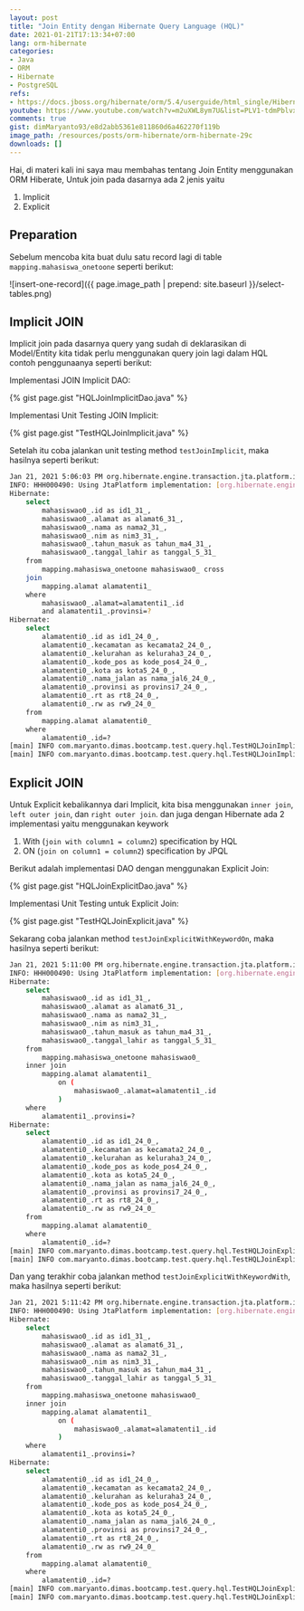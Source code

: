 ```yaml
---
layout: post
title: "Join Entity dengan Hibernate Query Language (HQL)"
date: 2021-01-21T17:13:34+07:00
lang: orm-hibernate
categories:
- Java
- ORM
- Hibernate
- PostgreSQL
refs: 
- https://docs.jboss.org/hibernate/orm/5.4/userguide/html_single/Hibernate_User_Guide.html#hql
youtube: https://www.youtube.com/watch?v=m2uXWL8ym7U&list=PLV1-tdmPblvxHxNh867D1JR4u52LgzeIr&index=38
comments: true
gist: dimMaryanto93/e8d2abb5361e811860d6a462270f119b
image_path: /resources/posts/orm-hibernate/orm-hibernate-29c
downloads: []
---
```


Hai, di materi kali ini saya mau membahas tentang Join Entity menggunakan ORM Hiberate, Untuk join pada dasarnya ada 2 jenis yaitu 

1. Implicit 
2. Explicit

## Preparation

Sebelum mencoba kita buat dulu satu record lagi di table `mapping.mahasiswa_onetoone` seperti berikut:

![insert-one-record]({{ page.image_path | prepend: site.baseurl }}/select-tables.png)

## Implicit JOIN

Implicit join pada dasarnya query yang sudah di deklarasikan di Model/Entity kita tidak perlu menggunakan query join lagi dalam HQL contoh penggunaanya seperti berikut:

Implementasi JOIN Implicit DAO:

{% gist page.gist "HQLJoinImplicitDao.java" %}

Implementasi Unit Testing JOIN Implicit:

{% gist page.gist "TestHQLJoinImplicit.java" %}

Setelah itu coba jalankan unit testing method `testJoinImplicit`, maka hasilnya seperti berikut:

```bash
Jan 21, 2021 5:06:03 PM org.hibernate.engine.transaction.jta.platform.internal.JtaPlatformInitiator initiateService
INFO: HHH000490: Using JtaPlatform implementation: [org.hibernate.engine.transaction.jta.platform.internal.NoJtaPlatform]
Hibernate: 
    select
        mahasiswao0_.id as id1_31_,
        mahasiswao0_.alamat as alamat6_31_,
        mahasiswao0_.nama as nama2_31_,
        mahasiswao0_.nim as nim3_31_,
        mahasiswao0_.tahun_masuk as tahun_ma4_31_,
        mahasiswao0_.tanggal_lahir as tanggal_5_31_ 
    from
        mapping.mahasiswa_onetoone mahasiswao0_ cross 
    join
        mapping.alamat alamatenti1_ 
    where
        mahasiswao0_.alamat=alamatenti1_.id 
        and alamatenti1_.provinsi=?
Hibernate: 
    select
        alamatenti0_.id as id1_24_0_,
        alamatenti0_.kecamatan as kecamata2_24_0_,
        alamatenti0_.kelurahan as keluraha3_24_0_,
        alamatenti0_.kode_pos as kode_pos4_24_0_,
        alamatenti0_.kota as kota5_24_0_,
        alamatenti0_.nama_jalan as nama_jal6_24_0_,
        alamatenti0_.provinsi as provinsi7_24_0_,
        alamatenti0_.rt as rt8_24_0_,
        alamatenti0_.rw as rw9_24_0_ 
    from
        mapping.alamat alamatenti0_ 
    where
        alamatenti0_.id=?
[main] INFO com.maryanto.dimas.bootcamp.test.query.hql.TestHQLJoinImplicit - data: [MahasiswaOneToOneEntity(id=58c440a0-ccb1-4bba-8ff4-b55295f8dd86, nim=10511148, nama=Dimas Maryanto, tanggalLahir=1993-03-01, tahunMasuk=2011, alamat=AlamatEntity(id=7521f263-8d5e-4a4f-81e7-4926ab321a2a, provinsi=Jawa Barat, kota=Kab. Bandung, kelurahan=Cileunyi, kecamatan=Cinunuk, rw=18, rt=6, kodePos=40526, namaJalan=Jl Bukit indah))]
[main] INFO com.maryanto.dimas.bootcamp.test.query.hql.TestHQLJoinImplicit - destroy hibernate session!
```

## Explicit JOIN

Untuk Explicit kebalikannya dari Implicit, kita bisa menggunakan `inner join`, `left outer join`, dan `right outer join`. dan juga dengan Hibernate ada 2 implementasi yaitu menggunakan keywork

1. With (`join with column1 = column2`) specification by HQL
2. ON (`join on column1 = column2`) specification by JPQL

Berikut adalah implementasi DAO dengan menggunakan Explicit Join:

{% gist page.gist "HQLJoinExplicitDao.java" %}

Implementasi Unit Testing untuk Explicit Join: 

{% gist page.gist "TestHQLJoinExplicit.java" %}

Sekarang coba jalankan method `testJoinExplicitWithKeywordOn`, maka hasilnya seperti berikut:

```bash
Jan 21, 2021 5:11:00 PM org.hibernate.engine.transaction.jta.platform.internal.JtaPlatformInitiator initiateService
INFO: HHH000490: Using JtaPlatform implementation: [org.hibernate.engine.transaction.jta.platform.internal.NoJtaPlatform]
Hibernate: 
    select
        mahasiswao0_.id as id1_31_,
        mahasiswao0_.alamat as alamat6_31_,
        mahasiswao0_.nama as nama2_31_,
        mahasiswao0_.nim as nim3_31_,
        mahasiswao0_.tahun_masuk as tahun_ma4_31_,
        mahasiswao0_.tanggal_lahir as tanggal_5_31_ 
    from
        mapping.mahasiswa_onetoone mahasiswao0_ 
    inner join
        mapping.alamat alamatenti1_ 
            on (
                mahasiswao0_.alamat=alamatenti1_.id
            ) 
    where
        alamatenti1_.provinsi=?
Hibernate: 
    select
        alamatenti0_.id as id1_24_0_,
        alamatenti0_.kecamatan as kecamata2_24_0_,
        alamatenti0_.kelurahan as keluraha3_24_0_,
        alamatenti0_.kode_pos as kode_pos4_24_0_,
        alamatenti0_.kota as kota5_24_0_,
        alamatenti0_.nama_jalan as nama_jal6_24_0_,
        alamatenti0_.provinsi as provinsi7_24_0_,
        alamatenti0_.rt as rt8_24_0_,
        alamatenti0_.rw as rw9_24_0_ 
    from
        mapping.alamat alamatenti0_ 
    where
        alamatenti0_.id=?
[main] INFO com.maryanto.dimas.bootcamp.test.query.hql.TestHQLJoinExplicit - data: [MahasiswaOneToOneEntity(id=58c440a0-ccb1-4bba-8ff4-b55295f8dd86, nim=10511148, nama=Dimas Maryanto, tanggalLahir=1993-03-01, tahunMasuk=2011, alamat=AlamatEntity(id=7521f263-8d5e-4a4f-81e7-4926ab321a2a, provinsi=Jawa Barat, kota=Kab. Bandung, kelurahan=Cileunyi, kecamatan=Cinunuk, rw=18, rt=6, kodePos=40526, namaJalan=Jl Bukit indah))]
[main] INFO com.maryanto.dimas.bootcamp.test.query.hql.TestHQLJoinExplicit - destroy hibernate session!
```

Dan yang terakhir coba jalankan method `testJoinExplicitWithKeywordWith`, maka hasilnya seperti berikut:

```bash
Jan 21, 2021 5:11:42 PM org.hibernate.engine.transaction.jta.platform.internal.JtaPlatformInitiator initiateService
INFO: HHH000490: Using JtaPlatform implementation: [org.hibernate.engine.transaction.jta.platform.internal.NoJtaPlatform]
Hibernate: 
    select
        mahasiswao0_.id as id1_31_,
        mahasiswao0_.alamat as alamat6_31_,
        mahasiswao0_.nama as nama2_31_,
        mahasiswao0_.nim as nim3_31_,
        mahasiswao0_.tahun_masuk as tahun_ma4_31_,
        mahasiswao0_.tanggal_lahir as tanggal_5_31_ 
    from
        mapping.mahasiswa_onetoone mahasiswao0_ 
    inner join
        mapping.alamat alamatenti1_ 
            on (
                mahasiswao0_.alamat=alamatenti1_.id
            ) 
    where
        alamatenti1_.provinsi=?
Hibernate: 
    select
        alamatenti0_.id as id1_24_0_,
        alamatenti0_.kecamatan as kecamata2_24_0_,
        alamatenti0_.kelurahan as keluraha3_24_0_,
        alamatenti0_.kode_pos as kode_pos4_24_0_,
        alamatenti0_.kota as kota5_24_0_,
        alamatenti0_.nama_jalan as nama_jal6_24_0_,
        alamatenti0_.provinsi as provinsi7_24_0_,
        alamatenti0_.rt as rt8_24_0_,
        alamatenti0_.rw as rw9_24_0_ 
    from
        mapping.alamat alamatenti0_ 
    where
        alamatenti0_.id=?
[main] INFO com.maryanto.dimas.bootcamp.test.query.hql.TestHQLJoinExplicit - data: [MahasiswaOneToOneEntity(id=58c440a0-ccb1-4bba-8ff4-b55295f8dd86, nim=10511148, nama=Dimas Maryanto, tanggalLahir=1993-03-01, tahunMasuk=2011, alamat=AlamatEntity(id=7521f263-8d5e-4a4f-81e7-4926ab321a2a, provinsi=Jawa Barat, kota=Kab. Bandung, kelurahan=Cileunyi, kecamatan=Cinunuk, rw=18, rt=6, kodePos=40526, namaJalan=Jl Bukit indah))]
[main] INFO com.maryanto.dimas.bootcamp.test.query.hql.TestHQLJoinExplicit - destroy hibernate session!
```